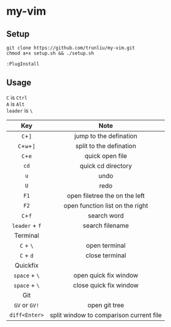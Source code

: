 # my-vim
## Setup
```
git clone https://github.com/trunliu/my-vim.git
chmod a+x setup.sh && ./setup.sh
```

```
:PlugInstall
```

## Usage
`C` is `Ctrl`   
`A` is `Alt`   
`leader` is `\`   


| Key | Note |
| :--: | :--: | 
| `C`+`]` | jump to the defination | 
| `C`+`w`+`]` | split to the defination | 
| `C`+`e` | quick open file | 
| `cd` | quick cd directory | 
| `u`|  undo | 
| `U` | redo | 
| `F1`   | open filetree the on the left |
| `F2`   | open function list on the right |
| `C`+`f`   | search word |
| `leader` + `f` | search filename |
| Terminal |
| `C` + `\` | open terminal |
| `C` + `d` | close terminal |
| Quickfix |
|`space` + `\` | open quick fix window |
|`space` + `\` | close quick fix window |
| Git |
| `GV` or `GV!` | open git tree |
| `diff<Enter>` | split window to comparison current file |


